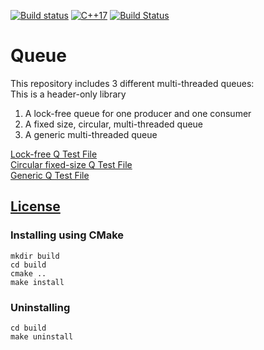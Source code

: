 [![Build status](https://ci.appveyor.com/api/projects/status/hjw01qui3bvxs8yi?svg=true)](https://ci.appveyor.com/project/hosseinmoein/Q)
[![C++17](https://img.shields.io/badge/C%2B%2B-17-blue.svg)](https://isocpp.org/std/the-standard )
[![Build Status](https://travis-ci.org/hosseinmoein/Q.svg?branch=master)](https://travis-ci.org/hosseinmoein/Q)

# Queue
This repository includes 3 different multi-threaded queues:<BR>
This is a header-only library
1. A lock-free queue for one producer and one consumer
2. A fixed size, circular, multi-threaded queue
3. A generic multi-threaded queue

[Lock-free Q Test File](src/lockfreeq_tester.cc)<BR>
[Circular fixed-size Q Test File](src/fixedsizeq_tester.cc)<BR>
[Generic Q Test File](src/fixedsizeq_tester.cc)<BR>

## [License](License)

### Installing using CMake
```
mkdir build
cd build
cmake ..
make install
```

### Uninstalling

```
cd build
make uninstall
```

